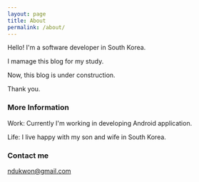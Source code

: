 ```yaml
---
layout: page
title: About
permalink: /about/
---
```


Hello!
I'm a software developer in South Korea.

I mamage this blog for my study.

Now, this blog is under construction.


Thank you.


### More Information
Work: Currently I'm working in developing Android application.

Life: I live happy with my son and wife in South Korea.

### Contact me
[ndukwon@gmail.com](mailto:ndukwon@gmail.com)

